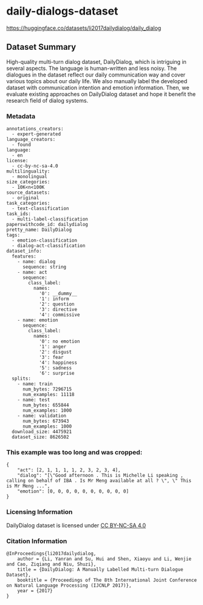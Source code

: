 # daily-dialogs-dataset

https://huggingface.co/datasets/li2017dailydialog/daily_dialog


## Dataset Summary

High-quality multi-turn dialog dataset, DailyDialog, which is intriguing in several aspects. The language is human-written and less noisy. The dialogues in the dataset reflect our daily communication way and cover various topics about our daily life. We also manually label the developed dataset with communication intention and emotion information. Then, we evaluate existing approaches on DailyDialog dataset and hope it benefit the research field of dialog systems.


### Metadata

```
annotations_creators:
  - expert-generated
language_creators:
  - found
language:
  - en
license:
  - cc-by-nc-sa-4.0
multilinguality:
  - monolingual
size_categories:
  - 10K<n<100K
source_datasets:
  - original
task_categories:
  - text-classification
task_ids:
  - multi-label-classification
paperswithcode_id: dailydialog
pretty_name: DailyDialog
tags:
  - emotion-classification
  - dialog-act-classification
dataset_info:
  features:
    - name: dialog
      sequence: string
    - name: act
      sequence:
        class_label:
          names:
            '0': __dummy__
            '1': inform
            '2': question
            '3': directive
            '4': commissive
    - name: emotion
      sequence:
        class_label:
          names:
            '0': no emotion
            '1': anger
            '2': disgust
            '3': fear
            '4': happiness
            '5': sadness
            '6': surprise
  splits:
    - name: train
      num_bytes: 7296715
      num_examples: 11118
    - name: test
      num_bytes: 655844
      num_examples: 1000
    - name: validation
      num_bytes: 673943
      num_examples: 1000
  download_size: 4475921
  dataset_size: 8626502
  ```

### This example was too long and was cropped:

```
{
    "act": [2, 1, 1, 1, 1, 2, 3, 2, 3, 4],
    "dialog": "[\"Good afternoon . This is Michelle Li speaking , calling on behalf of IBA . Is Mr Meng available at all ? \", \" This is Mr Meng ...",
    "emotion": [0, 0, 0, 0, 0, 0, 0, 0, 0, 0]
}
```

### Licensing Information


DailyDialog dataset is licensed under [CC BY-NC-SA 4.0](https://creativecommons.org/licenses/by-nc-sa/4.0)


### Citation Information

```
@InProceedings{li2017dailydialog,
    author = {Li, Yanran and Su, Hui and Shen, Xiaoyu and Li, Wenjie and Cao, Ziqiang and Niu, Shuzi},
    title = {DailyDialog: A Manually Labelled Multi-turn Dialogue Dataset},
    booktitle = {Proceedings of The 8th International Joint Conference on Natural Language Processing (IJCNLP 2017)},
    year = {2017}
}
```
